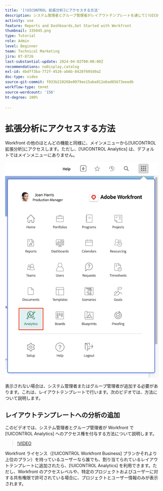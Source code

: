 ```yaml
---
title: '[!UICONTROL 拡張分析]にアクセスする方法'
description: システム管理者とグループ管理者がレイアウトテンプレートを通じて[!UICONTROL 拡張分析]へのアクセス権を付与する方法について説明します。
activity: use
feature: Reports and Dashboards,Get Started with Workfront
thumbnail: 335045.png
type: Tutorial
role: Admin
level: Beginner
team: Technical Marketing
jira: KT-8726
last-substantial-update: 2024-04-02T00:00:00Z
recommendations: noDisplay,catalog
exl-id: 4bdff3ba-772f-4526-ab6b-8428f695d9a2
doc-type: video
source-git-commit: f033b210268e8979ee15abe812e6ad85673eeedb
workflow-type: tm+mt
source-wordcount: '156'
ht-degree: 100%

---
```



# 拡張分析にアクセスする方法

Workfront の他のほとんどの機能と同様に、メインメニューから[!UICONTROL 拡張分析]にアクセスします。ただし、[!UICONTROL Analytics] は、デフォルトではメインメニューにありません。

![メインメニューの画像](assets/analytics-on-main-menu.png)

表示されない場合は、システム管理者またはグループ管理者が追加する必要があります。これは、レイアウトテンプレートで行います。次のビデオでは、方法について説明します。


## レイアウトテンプレートへの分析の追加

このビデオでは、システム管理者とグループ管理者が Workfront で [!UICONTROL Analytics] へのアクセス権を付与する方法について説明します。


>[!VIDEO](https://video.tv.adobe.com/v/335045/?quality=12&learn=on)

Workfront ライセンス（[!UICONTROL Workfront Business] プランかそれより上位のプラン）を持っているユーザーなら誰でも、割り当てられているレイアウトテンプレートに追加されたら、[!UICONTROL Analytics] を利用できます。ただし、Workfront のアクセスレベルや、特定のプロジェクトおよびユーザーに対する共有権限で許可されている場合に、プロジェクトとユーザー情報のみが表示されます。
